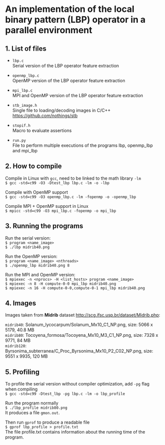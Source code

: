 # An implementation of the local binary pattern (LBP) operator in a parallel environment

## 1. List of files
- `lbp.c`\
Serial version of the LBP operator feature extraction
- `openmp_lbp.c`\
OpenMP version of the LBP operator feature extraction
- `mpi_lbp.c`\
MPI and OpenMP version of the LBP operator feature extraction

- `stb_image.h`\
Single file to loading/decoding images in C/C++ https://github.com/nothings/stb

- `stopif.h`\
Macro to evaluate assertions

- `run.py`\
File to perform multiple executions of the programs lbp, openmp_lbp and mpi_lbp

## 2. How to compile

Compile in Linux with `gcc`, need to be linked to the math library `-lm`\
`$ gcc -std=c99 -O3 -Dtest_lbp lbp.c -lm -o -lbp`

Compile with OpenMP support\
`$ gcc -std=c99 -O3 openmp_lbp.c -lm -fopenmp -o -openmp_lbp`

Compile MPI + OpenMP support in Linux\
`$ mpicc -std=c99 -O3 mpi_lbp.c -fopenmp -o mpi_lbp`

## 3. Running the programs

Run the serial version:\
`$ program <name_image>`\
`$ ./lbp midrib40.png`

Run the OpenMP version:\
`$ program <name_image> <nthreads>`\
`$ ./openmp_lbp midrib40.png 8`

Run the MPI and OpenMP version:\
`$ mpiexec -n <nprocs> -H <list_hosts> program <name_image>`\
`$ mpiexec -n 8 -H compute-0-0 mpi_lbp midrib40.png`\
`$ mpiexec -n 16 -H compute-0-0,compute-0-1 mpi_lbp midrib40.png`

## 4. Images
Images taken from **Midrib** dataset http://scg.ifsc.usp.br/dataset/Midrib.php:

`midrib40`:	Solanum_lycocarpum/Solanum_Mx10_C1_NP.png, size: 5066 x 5179, 40.8 MB\
`midrib80`: 	Tocoyena_formosa/Tocoyena_Mx10_M3_C1_NP.png, size: 7328 x 9771, 84 MB\
`midrib120`: 	Byrsonima_subterranea/C_Proc_Byrsonima_Mx10_P2_C02_NP.png, size: 9551 x 9935, 120 MB

## 5. Profiling
To profile the serial version without compiler optimization, add `-pg` flag when compiling\
`$ gcc -std=c99 -Dtest_lbp -pg lbp.c -lm -o lbp_profile`

Run the program normally\
`$ ./lbp_profile midrib80.png`\
It produces a file `gmon.out`. 

Then run `gprof` to produce a readable file\
`$ gprof lbp_profile > profile.txt`\
The file profile.txt contains information about the running time of the program.
